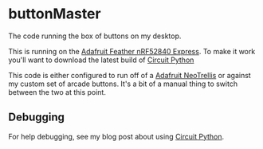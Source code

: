 # buttonMaster

The code running the box of buttons on my desktop.

This is running on the [Adafruit Feather nRF52840 Express](https://www.adafruit.com/product/4062). To make it work you'll want to download the latest build of [Circuit Python](https://circuitpython.org/board/feather_nrf52840_express/)

This code is either configured to run off of a [Adafruit NeoTrellis](https://www.adafruit.com/product/3954) or against my custom set of arcade buttons. It's a bit of a manual thing to switch between the two at this point.

## Debugging

For help debugging, see my blog post about using [Circuit Python](https://quintussential.com/archive/2020/06/14/Day-11-Progress-with-Circuit-Python/).
